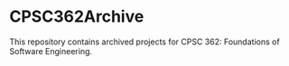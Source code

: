 # CPSC362Archive
This repository contains archived projects for CPSC 362: Foundations of Software Engineering.

